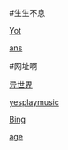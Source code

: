 
#生生不息

[Yot](https://www.youdao.com/result?word=hello%20world&lang=en)

[ans](https://fanyi.youdao.com)

#网址啊

[异世界](https://www.ysjdm.net)

[yesplaymusic](https://music.hexo.icu)

[Bing](https://cn.bing.com)

[age](https://www.agemys.com)

